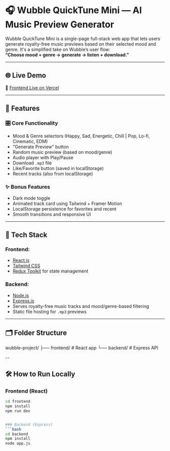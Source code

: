 # 🎧 Wubble QuickTune Mini — AI Music Preview Generator

Wubble QuickTune Mini is a single-page full-stack web app that lets users generate royalty-free music previews based on their selected mood and genre. It's a simplified take on Wubble’s user flow:  
**“Choose mood + genre → generate → listen + download.”**

---

## 🌐 Live Demo
🔗 [Frontend Live on Vercel](https://wubble-music-application.vercel.app/)  

---

## 🚀 Features

### 🎛 Core Functionality
- Mood & Genre selectors (Happy, Sad, Energetic, Chill | Pop, Lo-fi, Cinematic, EDM)
- "Generate Preview" button
- Random music preview (based on mood/genre)
- Audio player with Play/Pause
- Download `.mp3` file
- Like/Favorite button (saved in localStorage)
- Recent tracks (also from localStorage)

### ✨ Bonus Features
- Dark mode toggle
- Animated track card using Tailwind + Framer Motion
- LocalStorage persistence for favorites and recent
- Smooth transitions and responsive UI

---

## 🧠 Tech Stack

### Frontend:
- [React.js](https://react.dev)
- [Tailwind CSS](https://tailwindcss.com)
- [Redux Toolkit](https://redux-toolkit.js.org) for state management

### Backend:
- [Node.js](https://nodejs.org)
- [Express.js](https://expressjs.com)
- Serves royalty-free music tracks and mood/genre-based filtering
- Static file hosting for `.mp3` previews

---

## 🗂 Folder Structure
wubble-project/
├── frontend/ # React app
└── backend/ # Express API

--

## 🛠 How to Run Locally

### Frontend (React)
```bash
cd frontend
npm install
npm run dev


### Backend (Express)
```bash
cd backend
npm install
node app.js

